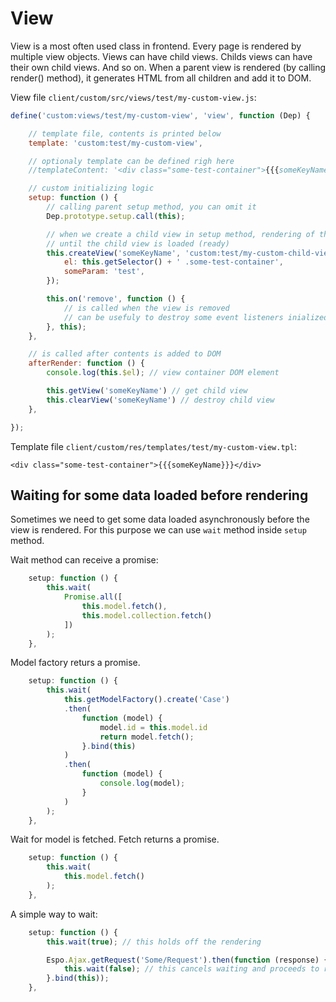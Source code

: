 # View


View is a most often used class in frontend. Every page is rendered by multiple view objects. Views can have child views. Childs views can have their own child views. And so on. When a parent view is rendered (by calling render() method), it generates HTML from all children and add it to DOM.


View file `client/custom/src/views/test/my-custom-view.js`:

```js
define('custom:views/test/my-custom-view', 'view', function (Dep) {

    // template file, contents is printed below
    template: 'custom:test/my-custom-view',

    // optionaly template can be defined righ here
    //templateContent: '<div class="some-test-container">{{{someKeyName}}}</div>',

    // custom initializing logic
    setup: function () {
        // calling parent setup method, you can omit it
        Dep.prototype.setup.call(this);

        // when we create a child view in setup method, rendering of the view will be held off
        // until the child view is loaded (ready)
        this.createView('someKeyName', 'custom:test/my-custom-child-view', {
            el: this.getSelector() + ' .some-test-container',
            someParam: 'test',
        });

        this.on('remove', function () {
            // is called when the view is removed
            // can be usefuly to destroy some event listeners inialized for the view
        }, this);
    },

    // is called after contents is added to DOM
    afterRender: function () {
        console.log(this.$el); // view container DOM element

        this.getView('someKeyName') // get child view
        this.clearView('someKeyName') // destroy child view
    },

});

```

Template file `client/custom/res/templates/test/my-custom-view.tpl`:

```
<div class="some-test-container">{{{someKeyName}}}</div>

```

## Waiting for some data loaded before rendering

Sometimes we need to get some data loaded asynchronously before the view is rendered. For this purpose we can use `wait` method inside `setup` method. 

Wait method can receive a promise:

```js
    setup: function () {
        this.wait(
            Promise.all([
                this.model.fetch(),
                this.model.collection.fetch()
            ])
        );
    },
````

Model factory returs a promise.

```js
    setup: function () {
        this.wait(
            this.getModelFactory().create('Case')
            .then(
                function (model) {
                    model.id = this.model.id
                    return model.fetch();
                }.bind(this)
            )
            .then(
                function (model) {
                    console.log(model);
                }
            )
        );
    },
```

Wait for model is fetched. Fetch returns a promise.

```js
    setup: function () {
        this.wait(
            this.model.fetch()
        );
    },

```

A simple way to wait:

```js
    setup: function () {
        this.wait(true); // this holds off the rendering

        Espo.Ajax.getRequest('Some/Request').then(function (response) {
            this.wait(false); // this cancels waiting and proceeds to rendering
        }.bind(this));
    },

```

